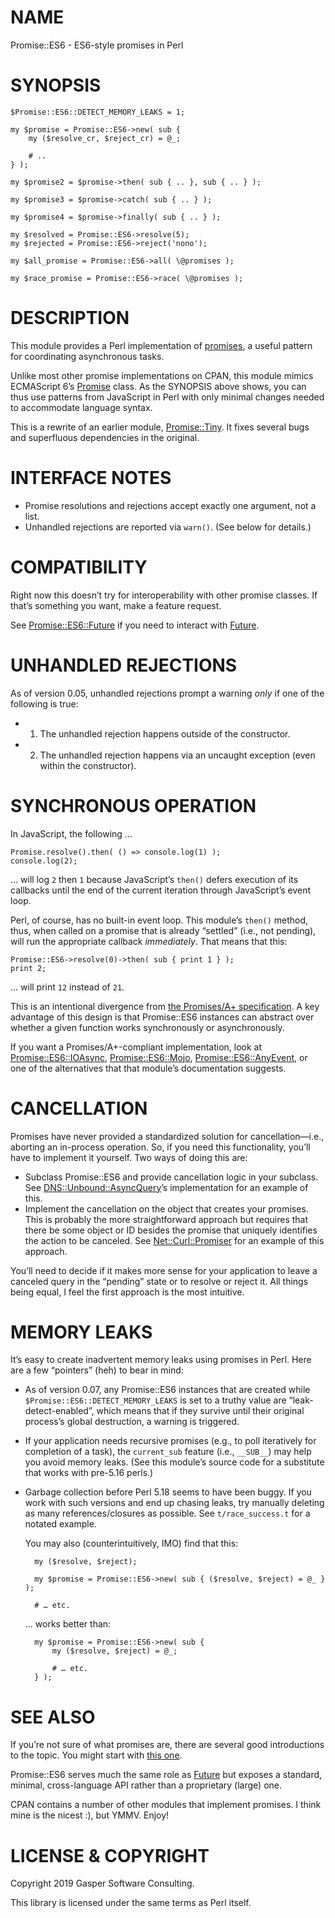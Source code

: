 # NAME

Promise::ES6 - ES6-style promises in Perl

# SYNOPSIS

    $Promise::ES6::DETECT_MEMORY_LEAKS = 1;

    my $promise = Promise::ES6->new( sub {
        my ($resolve_cr, $reject_cr) = @_;

        # ..
    } );

    my $promise2 = $promise->then( sub { .. }, sub { .. } );

    my $promise3 = $promise->catch( sub { .. } );

    my $promise4 = $promise->finally( sub { .. } );

    my $resolved = Promise::ES6->resolve(5);
    my $rejected = Promise::ES6->reject('nono');

    my $all_promise = Promise::ES6->all( \@promises );

    my $race_promise = Promise::ES6->race( \@promises );

# DESCRIPTION

This module provides a Perl implementation of [promises](https://developer.mozilla.org/en-US/docs/Web/JavaScript/Guide/Using_promises), a useful pattern
for coordinating asynchronous tasks.

Unlike most other promise implementations on CPAN, this module
mimics ECMAScript 6’s [Promise](https://developer.mozilla.org/en-US/docs/Web/JavaScript/Reference/Global_Objects/Promise)
class. As the SYNOPSIS above shows, you can thus use patterns from JavaScript
in Perl with only minimal changes needed to accommodate language syntax.

This is a rewrite of an earlier module, [Promise::Tiny](https://metacpan.org/pod/Promise::Tiny). It fixes several
bugs and superfluous dependencies in the original.

# INTERFACE NOTES

- Promise resolutions and rejections accept exactly one argument,
not a list.
- Unhandled rejections are reported via `warn()`. (See below
for details.)

# COMPATIBILITY

Right now this doesn’t try for interoperability with other promise
classes. If that’s something you want, make a feature request.

See [Promise::ES6::Future](https://metacpan.org/pod/Promise::ES6::Future) if you need to interact with [Future](https://metacpan.org/pod/Future).

# UNHANDLED REJECTIONS

As of version 0.05, unhandled rejections prompt a warning _only_ if one
of the following is true:

- 1) The unhandled rejection happens outside of the constructor.
- 2) The unhandled rejection happens via an uncaught exception
(even within the constructor).

# SYNCHRONOUS OPERATION

In JavaScript, the following …

    Promise.resolve().then( () => console.log(1) );
    console.log(2);

… will log `2` then `1` because JavaScript’s `then()` defers execution
of its callbacks until the end of the current iteration through JavaScript’s
event loop.

Perl, of course, has no built-in event loop. This module’s `then()` method,
thus, when called on a promise that is already
“settled” (i.e., not pending), will run the appropriate callback
_immediately_. That means that this:

    Promise::ES6->resolve(0)->then( sub { print 1 } );
    print 2;

… will print `12` instead of `21`.

This is an intentional divergence from
[the Promises/A+ specification](https://promisesaplus.com/#point-34).
A key advantage of this design is that Promise::ES6 instances can abstract
over whether a given function works synchronously or asynchronously.

If you want a Promises/A+-compliant implementation, look at
[Promise::ES6::IOAsync](https://metacpan.org/pod/Promise::ES6::IOAsync), [Promise::ES6::Mojo](https://metacpan.org/pod/Promise::ES6::Mojo),
[Promise::ES6::AnyEvent](https://metacpan.org/pod/Promise::ES6::AnyEvent), or one of the alternatives
that that module’s documentation suggests.

# CANCELLATION

Promises have never provided a standardized solution for cancellation—i.e.,
aborting an in-process operation. So, if you need this functionality, you’ll
have to implement it yourself. Two ways of doing this are:

- Subclass Promise::ES6 and provide cancellation logic in your
subclass. See [DNS::Unbound::AsyncQuery](https://metacpan.org/pod/DNS::Unbound::AsyncQuery)’s implementation for an
example of this.
- Implement the cancellation on the object that creates your promises.
This is probably the more straightforward approach but requires that there
be some object or ID besides the promise that uniquely identifies the action
to be canceled. See [Net::Curl::Promiser](https://metacpan.org/pod/Net::Curl::Promiser) for an example of this approach.

You’ll need to decide if it makes more sense for your application to leave
a canceled query in the “pending” state or to resolve or reject it.
All things being equal, I feel the first approach is the most intuitive.

# MEMORY LEAKS

It’s easy to create inadvertent memory leaks using promises in Perl.
Here are a few “pointers” (heh) to bear in mind:

- As of version 0.07, any Promise::ES6 instances that are created while
`$Promise::ES6::DETECT_MEMORY_LEAKS` is set to a truthy value are
“leak-detect-enabled”, which means that if they survive until their original
process’s global destruction, a warning is triggered.
- If your application needs recursive promises (e.g., to poll
iteratively for completion of a task), the `current_sub` feature (i.e.,
`__SUB__`) may help you avoid memory leaks. (See this module’s source code
for a substitute that works with pre-5.16 perls.)
- Garbage collection before Perl 5.18 seems to have been buggy.
If you work with such versions and end up chasing leaks,
try manually deleting as many references/closures as possible. See
`t/race_success.t` for a notated example.

    You may also (counterintuitively, IMO) find that this:

        my ($resolve, $reject);

        my $promise = Promise::ES6->new( sub { ($resolve, $reject) = @_ } );

        # … etc.

    … works better than:

        my $promise = Promise::ES6->new( sub {
            my ($resolve, $reject) = @_;

            # … etc.
        } );

# SEE ALSO

If you’re not sure of what promises are, there are several good
introductions to the topic. You might start with
[this one](https://developer.mozilla.org/en-US/docs/Web/JavaScript/Guide/Using_promises).

Promise::ES6 serves much the same role as [Future](https://metacpan.org/pod/Future) but exposes
a standard, minimal, cross-language API rather than a proprietary (large) one.

CPAN contains a number of other modules that implement promises. I think
mine is the nicest :), but YMMV. Enjoy!

# LICENSE & COPYRIGHT

Copyright 2019 Gasper Software Consulting.

This library is licensed under the same terms as Perl itself.

